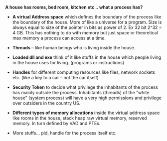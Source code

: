 **A house has rooms, bed room, kitchen etc .. what a process has?**  
- **A virtual Address space**  which defines the boundary of the process like the boundary of the house. More of like a universe for a program. Size is always equal to size of the pointer in bits as power of 2. Ex 32 bit 2^32 = 4 GB. This has nothing to do with memory but just space or theoretical max memory a process can access at a time.
 
- **Threads**  – like human beings who is living inside the house.
 
- **Loaded dll and exe**  think of it like stuffs in the house which people living in the house uses for living. (programs or instructions)
 
- **Handles**  for different computing resources like files, network sockets etc. (like a key to a car – not the car itself)
 
- **Security Token**  to decide what privilege the inhabitants of the process has mainly outside the process. Inhabitants (threads) of the "white house" (system process) will have a very high permissions and privilege over outsiders in the country US.
 
- **Different types of memory allocations**  inside the virtual address space like rooms in the house, stack heap raw virtual memory, reserved memory. In turn defined by VAD and PTEs.
 
- More stuffs... pid, handle for the process itself etc.
